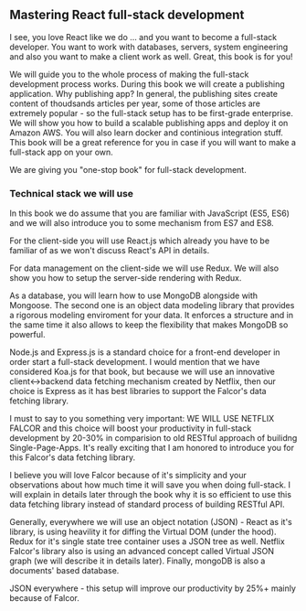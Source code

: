 ## Mastering React full-stack development

I see, you love React like we do ... and you want to become a full-stack developer. You want to work with databases, servers, system engineering and also you want to make a client work as well. Great, this book is for you!

We will guide you to the whole process of making the full-stack development process works. During this book we will create a publishing application. Why publishing app? In general, the publishing sites create content of thoudsands articles per year, some of those articles are extremely popular - so the full-stack setup has to be first-grade enterprise. We will show you how to build a scalable publishing apps and deploy it on Amazon AWS. You will also learn docker and continious integration stuff. This book will be a great reference for you in case if you will want to make a full-stack app on your own.

We are giving you "one-stop book" for full-stack development. 

### Technical stack we will use
In this book we do assume that you are familiar with JavaScript (ES5, ES6) and we will also introduce you to some mechanism from ES7 and ES8. 

For the client-side you will use React.js which already you have to be familiar of as we won't discuss React's API in details.

For data management on the client-side we will use Redux. We will also show you how to setup the server-side rendering with Redux.

As a database, you will learn how to use MongoDB alongside with Mongoose. The second one is an object data modeling library that provides a rigorous modeling enviroment for your data. It enforces a structure and in the same time it also allows to keep the flexibility that makes MongoDB so powerful.

Node.js and Express.js is a standard choice for a front-end developer in order start a full-stack development. I would mention that we have considered Koa.js for that book, but because we will use an innovative client<->backend data fetching mechanism created by Netflix, then our choice is Express as it has best libraries to support the Falcor's data fetching library.

I must to say to you something very important: WE WILL USE NETFLIX FALCOR and this choice will boost your productivity in full-stack development by 20-30% in comparision to old RESTful approach of builidng Single-Page-Apps. It's really exciting that I am honored to introduce you for this Falcor's data fetching library. 

I believe you will love Falcor because of it's simplicity and your observations about how much time it will save you when doing full-stack. I will explain in details later through the book why it is so efficient to use this data fetching library instead of standard process of building RESTful API.


Generally, everywhere we will use an object notation (JSON) - React as it's library, is using heavility it for diffing the Virtual DOM (under the hood). Redux for it's single state tree container uses a JSON tree as well. Netflix Falcor's library also is using an advanced concept called Virtual JSON graph (we will describe it in details later). Finally, mongoDB is also a documents' based database. 

JSON everywhere - this setup will improve our productivity by 25%+ mainly because of Falcor.

